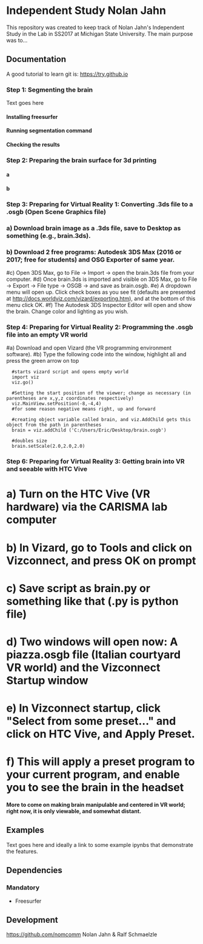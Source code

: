 Independent Study Nolan Jahn
=======================================

This repository was created to keep track of  Nolan Jahn's Independent Study in the Lab in SS2017 at Michigan State University.
The main purpose was to...

Documentation
-------------

A good tutorial to learn git is: https://try.github.io

### Step 1: Segmenting the brain
Text goes here
#### Installing freesurfer
#### Running segmentation command
#### Checking the results

### Step 2: Preparing the brain surface for 3d printing
#### a
#### b

### Step 3: Preparing for Virtual Reality 1: Converting .3ds file to a .osgb (Open Scene Graphics file)

### a) Download brain image as a .3ds file, save to Desktop as something (e.g., brain.3ds).
### b) Download 2 free programs: Autodesk 3DS Max (2016 or 2017; free for students) and OSG Exporter of same year.
#c) Open 3DS Max, go to File -> Import -> open the brain.3ds file from your computer.
#d) Once brain.3ds is imported and visible on 3DS Max, go to File -> Export -> File type -> OSGB -> and save as brain.osgb.
#e) A dropdown menu will open up. Click check boxes as you see fit (defaults are presented at http://docs.worldviz.com/vizard/exporting.htm), and at the bottom of this menu click OK.
#f) The Autodesk 3DS Inspector Editor will open and show the brain. Change color and lighting as you wish.

### Step 4: Preparing for Virtual Reality 2: Programming the .osgb file into an empty VR world

#a) Download and open Vizard (the VR programming environment software).
#b) Type the following code into the window, highlight all and press the green arrow on top

      #starts vizard script and opens empty world
      import viz
      viz.go()

      #Setting the start position of the viewer; change as necessary (in parentheses are x,y,z coordinates respectively)
      viz.MainView.setPosition(-8,-4,4)
      #for some reason negative means right, up and forward

      #creating object variable called brain, and viz.AddChild gets this object from the path in parentheses
      brain = viz.addChild ('C:/Users/Eric/Desktop/brain.osgb')

      #doubles size
      brain.setScale(2.0,2.0,2.0)   
	
 ### Step 6: Preparing for Virtual Reality 3: Getting brain into VR and seeable with HTC Vive 
 
# a) Turn on the HTC Vive (VR hardware) via the CARISMA lab computer
# b) In Vizard, go to Tools and click on Vizconnect, and press OK on prompt
# c) Save script as brain.py or something like that (.py is python file)
# d) Two windows will open now: A piazza.osgb file (Italian courtyard VR world) and the Vizconnect Startup window
# e) In Vizconnect startup, click "Select from some preset..." and click on HTC Vive, and Apply Preset.
# f) This will apply a preset program to your current program, and enable you to see the brain in the headset
 #### More to come on making brain manipulable and centered in VR world; right now, it is only viewable, and somewhat distant.


Examples
--------

Text goes here and ideally a link to some example ipynbs that demonstrate the features.

Dependencies
------------


### Mandatory

- Freesurfer


Development
-----------
https://github.com/nomcomm
Nolan Jahn & Ralf Schmaelzle
